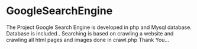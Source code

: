 # GoogleSearchEngine
The Project Google Search Engine is developed in php and Mysql database. Database is included..
Searching is based on crawling a website and crawling all html pages and images done in crawl.php
Thank You...
